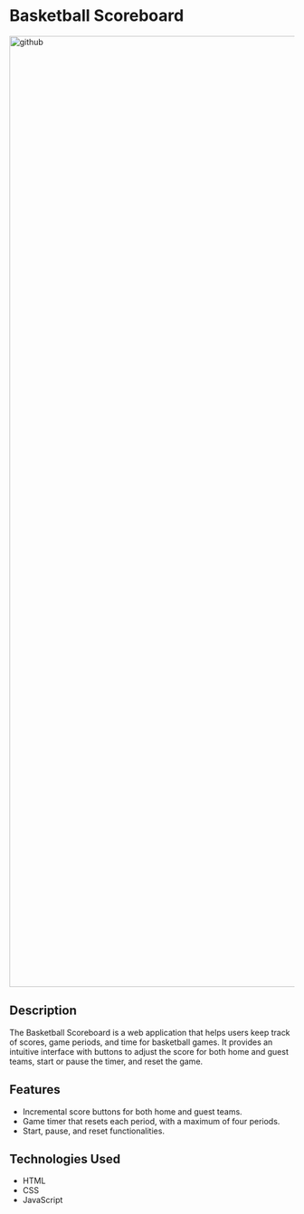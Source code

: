 # Basketball Scoreboard

<img width="1682" alt="github" src="https://github.com/user-attachments/assets/71a66f69-7570-4007-b2e6-2671bda9e7ec">

## Description

The Basketball Scoreboard is a web application that helps users keep track of scores, game periods, and time for basketball games. It provides an intuitive interface with buttons to adjust the score for both home and guest teams, start or pause the timer, and reset the game.

## Features

- Incremental score buttons for both home and guest teams.
- Game timer that resets each period, with a maximum of four periods.
- Start, pause, and reset functionalities.

## Technologies Used

- HTML
- CSS
- JavaScript